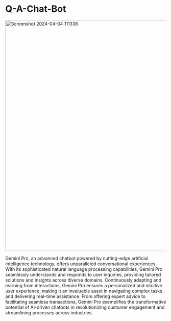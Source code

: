 # Q-A-Chat-Bot

<img width="721" alt="Screenshot 2024-04-04 111338" src="https://github.com/PavanRaju7/Q-A-Chat-Bot-/assets/137611634/be07248a-76fc-4d7e-b805-95c47a5009fc">


Gemini Pro, an advanced chatbot powered by cutting-edge artificial intelligence technology, offers unparalleled conversational experiences. With its sophisticated natural language processing capabilities, Gemini Pro seamlessly understands and responds to user inquiries, providing tailored solutions and insights across diverse domains. Continuously adapting and learning from interactions, Gemini Pro ensures a personalized and intuitive user experience, making it an invaluable asset in navigating complex tasks and delivering real-time assistance. From offering expert advice to facilitating seamless transactions, Gemini Pro exemplifies the transformative potential of AI-driven chatbots in revolutionizing customer engagement and streamlining processes across industries.
